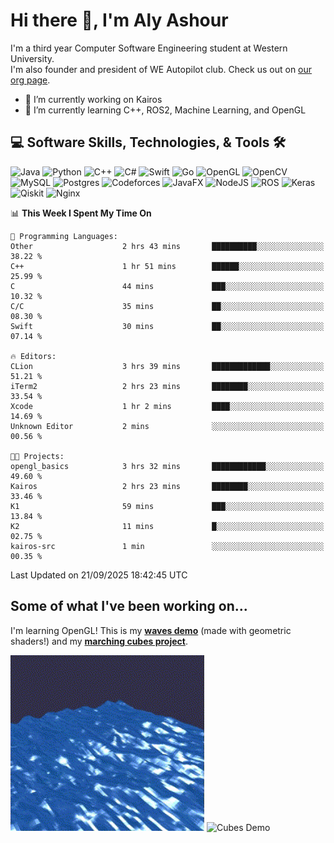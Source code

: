 # Hi there 👋, I'm Aly Ashour
I'm a third year Computer Software Engineering student at Western University.  
I'm also founder and president of WE Autopilot club. Check us out on [our org page](https://github.com/WE-Autopilot).

- 🔭 I’m currently working on Kairos
- 🌱 I’m currently learning C++, ROS2, Machine Learning, and OpenGL

## 💻 Software Skills, Technologies, & Tools 🛠️

![Java](https://img.shields.io/badge/java-%23ED8B00.svg?style=for-the-badge&logo=openjdk&logoColor=white)
![Python](https://img.shields.io/badge/python-3670A0?style=for-the-badge&logo=python&logoColor=ffdd54)
![C++](https://img.shields.io/badge/c++-%2300599C.svg?style=for-the-badge&logo=c%2B%2B&logoColor=white)
![C#](https://img.shields.io/badge/c%23-%23239120.svg?style=for-the-badge&logo=csharp&logoColor=white)
![Swift](https://img.shields.io/badge/swift-F54A2A?style=for-the-badge&logo=swift&logoColor=white)
![Go](https://img.shields.io/badge/go-%2300ADD8.svg?style=for-the-badge&logo=go&logoColor=white)
![OpenGL](https://img.shields.io/badge/OpenGL-%23FFFFFF.svg?style=for-the-badge&logo=opengl)
![OpenCV](https://img.shields.io/badge/opencv-%23white.svg?style=for-the-badge&logo=opencv&logoColor=white)
![MySQL](https://img.shields.io/badge/mysql-4479A1.svg?style=for-the-badge&logo=mysql&logoColor=white)
![Postgres](https://img.shields.io/badge/postgres-%23316192.svg?style=for-the-badge&logo=postgresql&logoColor=white)
![Codeforces](https://img.shields.io/badge/Codeforces-445f9d?style=for-the-badge&logo=Codeforces&logoColor=white)
![JavaFX](https://img.shields.io/badge/javafx-%23FF0000.svg?style=for-the-badge&logo=javafx&logoColor=white)
![NodeJS](https://img.shields.io/badge/node.js-6DA55F?style=for-the-badge&logo=node.js&logoColor=white)
![ROS](https://img.shields.io/badge/ros-%230A0FF9.svg?style=for-the-badge&logo=ros&logoColor=white)
![Keras](https://img.shields.io/badge/Keras-%23D00000.svg?style=for-the-badge&logo=Keras&logoColor=white)
![Qiskit](https://img.shields.io/badge/Qiskit-%236929C4.svg?style=for-the-badge&logo=Qiskit&logoColor=white)
![Nginx](https://img.shields.io/badge/nginx-%23009639.svg?style=for-the-badge&logo=nginx&logoColor=white)
<br>


<!--START_SECTION:waka-->
📊 **This Week I Spent My Time On** 

```text
💬 Programming Languages: 
Other                    2 hrs 43 mins       ██████████░░░░░░░░░░░░░░░   38.22 % 
C++                      1 hr 51 mins        ██████░░░░░░░░░░░░░░░░░░░   25.99 % 
C                        44 mins             ███░░░░░░░░░░░░░░░░░░░░░░   10.32 % 
C/C                      35 mins             ██░░░░░░░░░░░░░░░░░░░░░░░   08.30 % 
Swift                    30 mins             ██░░░░░░░░░░░░░░░░░░░░░░░   07.14 % 

🔥 Editors: 
CLion                    3 hrs 39 mins       █████████████░░░░░░░░░░░░   51.21 % 
iTerm2                   2 hrs 23 mins       ████████░░░░░░░░░░░░░░░░░   33.54 % 
Xcode                    1 hr 2 mins         ████░░░░░░░░░░░░░░░░░░░░░   14.69 % 
Unknown Editor           2 mins              ░░░░░░░░░░░░░░░░░░░░░░░░░   00.56 % 

🐱‍💻 Projects: 
opengl_basics            3 hrs 32 mins       ████████████░░░░░░░░░░░░░   49.60 % 
Kairos                   2 hrs 23 mins       ████████░░░░░░░░░░░░░░░░░   33.46 % 
K1                       59 mins             ███░░░░░░░░░░░░░░░░░░░░░░   13.84 % 
K2                       11 mins             █░░░░░░░░░░░░░░░░░░░░░░░░   02.75 % 
kairos-src               1 min               ░░░░░░░░░░░░░░░░░░░░░░░░░   00.35 % 
```


 Last Updated on 21/09/2025 18:42:45 UTC
<!--END_SECTION:waka-->

<h2>Some of what I've been working on...</h2>

I'm learning OpenGL!
This is my **[waves demo](https://github.com/alyashour/Gerstner-waves)** (made with geometric shaders!) and my **[marching cubes project](https://github.com/alyashour/Marching-Cube-Renderer)**.
<p>
  <img src="./assets/demo_waves.gif" alt="Waves Demo" width="310"/>
  <img src="./assets/demo_marching_cubes.gif" alt="Cubes Demo" width="378"/>
</p>
